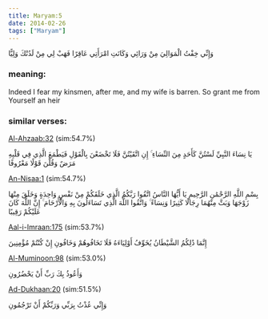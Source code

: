 ```yaml
---
title: Maryam:5
date: 2014-02-26
tags: ["Maryam"]
---
```

وَإِنِّي خِفْتُ الْمَوَالِيَ مِنْ وَرَائِي وَكَانَتِ امْرَأَتِي عَاقِرًا فَهَبْ لِي مِنْ لَدُنْكَ وَلِيًّا
### meaning: 
Indeed I fear my kinsmen, after me, and my wife is barren. So grant me from Yourself an heir
### similar verses: 

[Al-Ahzaab:32](/33/32) (sim:54.7%)

يَا نِسَاءَ النَّبِيِّ لَسْتُنَّ كَأَحَدٍ مِنَ النِّسَاءِ ۚ إِنِ اتَّقَيْتُنَّ فَلَا تَخْضَعْنَ بِالْقَوْلِ فَيَطْمَعَ الَّذِي فِي قَلْبِهِ مَرَضٌ وَقُلْنَ قَوْلًا مَعْرُوفًا

[An-Nisaa:1](/4/1) (sim:54.7%)

بِسْمِ اللَّهِ الرَّحْمَٰنِ الرَّحِيمِ يَا أَيُّهَا النَّاسُ اتَّقُوا رَبَّكُمُ الَّذِي خَلَقَكُمْ مِنْ نَفْسٍ وَاحِدَةٍ وَخَلَقَ مِنْهَا زَوْجَهَا وَبَثَّ مِنْهُمَا رِجَالًا كَثِيرًا وَنِسَاءً ۚ وَاتَّقُوا اللَّهَ الَّذِي تَسَاءَلُونَ بِهِ وَالْأَرْحَامَ ۚ إِنَّ اللَّهَ كَانَ عَلَيْكُمْ رَقِيبًا

[Aal-i-Imraan:175](/3/175) (sim:53.7%)

إِنَّمَا ذَٰلِكُمُ الشَّيْطَانُ يُخَوِّفُ أَوْلِيَاءَهُ فَلَا تَخَافُوهُمْ وَخَافُونِ إِنْ كُنْتُمْ مُؤْمِنِينَ

[Al-Muminoon:98](/23/98) (sim:53.0%)

وَأَعُوذُ بِكَ رَبِّ أَنْ يَحْضُرُونِ

[Ad-Dukhaan:20](/44/20) (sim:51.5%)

وَإِنِّي عُذْتُ بِرَبِّي وَرَبِّكُمْ أَنْ تَرْجُمُونِ
